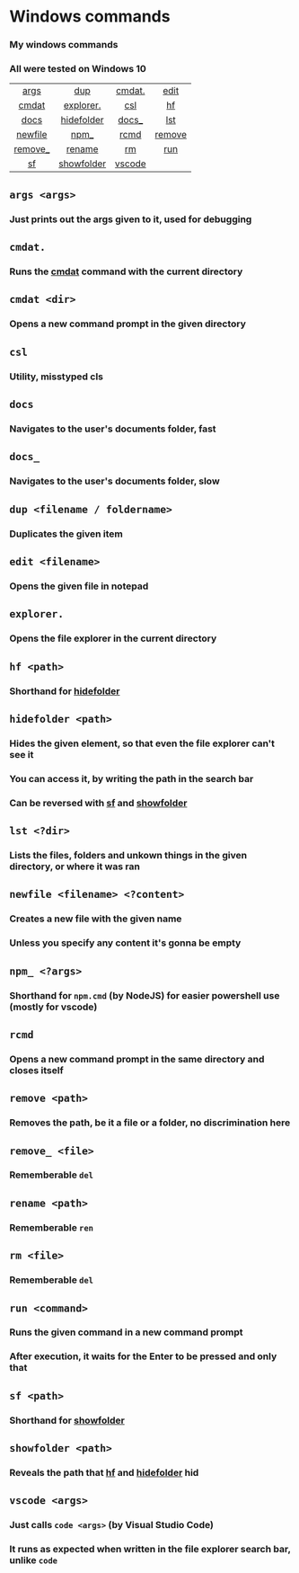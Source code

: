 # Windows commands
### My windows commands
### All were tested on Windows 10
|                                       |                                      |                                       |                                      |
|:-------------------------------------:|:------------------------------------:|:-------------------------------------:|:------------------------------------:|
| [args](#args-args)                    | [dup](#dup-filename--foldername)     | [cmdat.](#cmdat)                      | [edit](#edit-filename)               |
| [cmdat](#cmdat-dir)                   | [explorer.](#explorer)               | [csl](#csl)                           | [hf](#hf-path)                       |
| [docs](#docs)                         | [hidefolder](#hidefolder-path)       | [docs_](#docs_)                       | [lst](#lst-dir)                      |
| [newfile](#newfile-filename-content)  | [npm_](#npm_-args)                   | [rcmd](#rcmd)                         | [remove](#remove-path)               |
| [remove_](#remove_-file)              | [rename](#rename-path)               | [rm](#rm-file)                        | [run](#run-command)                  |
| [sf](#sf-path)                        | [showfolder](#showfolder-path)       | [vscode](#vscode-args)                |

## ```args <args>```
### Just prints out the args given to it, used for debugging
## ```cmdat.```
### Runs the [cmdat](#cmdat-2) command with the current directory
## ```cmdat <dir>```
### Opens a new command prompt in the given directory
## ```csl```
### Utility, misstyped cls
## ```docs```
### Navigates to the user's documents folder, fast
## ```docs_```
### Navigates to the user's documents folder, slow
## ```dup <filename / foldername>```
### Duplicates the given item
## ```edit <filename>```
### Opens the given file in notepad
## ```explorer.```
### Opens the file explorer in the current directory
## ```hf <path>```
### Shorthand for [hidefolder](#hidefolder-path)
## ```hidefolder <path>```
### Hides the given element, so that even the file explorer can't see it
### You can access it, by writing the path in the search bar
### Can be reversed with [sf](#sf-path) and [showfolder](#showfolder-path)
## ```lst <?dir>```
### Lists the files, folders and unkown things in the given directory, or where it was ran
## ```newfile <filename> <?content>```
### Creates a new file with the given name
### Unless you specify any content it's gonna be empty
## ```npm_ <?args>```
### Shorthand for ```npm.cmd``` (by NodeJS) for easier powershell use (mostly for vscode)
## ```rcmd```
### Opens a new command prompt in the same directory and closes itself
## ```remove <path>```
### Removes the path, be it a file or a folder, no discrimination here
## ```remove_ <file>```
### Rememberable ```del```
## ```rename <path>```
### Rememberable ```ren```
## ```rm <file>```
### Rememberable ```del```
## ```run <command>```
### Runs the given command in a new command prompt
### After execution, it waits for the Enter to be pressed and only that
## ```sf <path>```
### Shorthand for [showfolder](#showfolder-path)
## ```showfolder <path>```
### Reveals the path that [hf](#hf-path) and [hidefolder](#hidefolder-path) hid
## ```vscode <args>```
### Just calls ```code <args>``` (by Visual Studio Code)
### It runs as expected when written in the file explorer search bar, unlike ```code```
